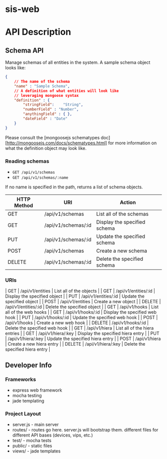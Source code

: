 sis-web
=======

# API Description

## Schema API

Manage schemas of all entities in the system.  A sample schema object looks like:

```json
{
    // The name of the schema
    "name" : "Sample Schema",
    // A definition of what entities will look like
    // leveraging mongoose syntax 
    "definition" : {
        "stringField":    "String",
        "numberField" : "Number",
        "anythingField" : { },
        "dateField" : "Date"
    }
}
```

Please consult the [mongoosejs schematypes doc][http://mongoosejs.com/docs/schematypes.html] for more information on what the definition object may look like.

### Reading schemas

* `GET /api/v1/schemas`
* `GET /api/v1/schemas/:name`

If no name is specified in the path, returns a list of schema objects.

| HTTP Method | URI             | Action                            |
|-------------|-----------------|-----------------------------------|
| GET    | /api/v1/schemas      | List all of the schemas           |
| GET    | /api/v1/schemas/:id  | Display the specified schema      |
| PUT    | /api/v1/schemas/:id  | Update the specified schema       |
| POST   | /api/v1/schemas      | Create a new schema               |
| DELETE | /api/v1/schemas/:id  | Delete the specified schema       |



### URIs

| GET    | /api/v1/entities     | List all of the objects           |
| GET    | /api/v1/entities/:id | Display the specified object      |
| PUT    | /api/v1/entities/:id | Update the specified object       |
| POST   | /api/v1/entities     | Create a new object               |
| DELETE | /api/v1/entities/:id | Delete the specified object       |
| GET    | /api/v1/hooks        | List all of the web hooks         |
| GET    | /api/v1/hooks/:id    | Display the specified web hook    |
| PUT    | /api/v1/hooks/:id    | Update the specified web hook     |
| POST   | /api/v1/hooks        | Create a new web hook             |
| DELETE | /api/v1/hooks/:id    | Delete the specified web hook     |
| GET    | /api/v1/hiera        | List all of the hiera entries     |
| GET    | /api/v1/hiera/:key   | Display the specified hiera entry |
| PUT    | /api/v1/hiera/:key   | Update the specified hiera entry  |
| POST   | /api/v1/hiera        | Create a new hiera entry          |
| DELETE | /api/v1/hiera/:key   | Delete the specified hiera entry  |

## Developer Info

### Frameworks
- express web framework
- mocha testing
- jade templating

### Project Layout
- server.js - main server
- routes/ - routes go here.  server.js will bootstrap them.  different files for different API bases (devices, vips, etc.)
- test/ - mocha tests
- public/ - static files
- views/ - jade templates


